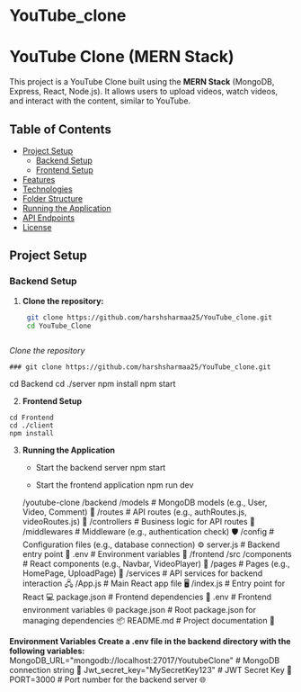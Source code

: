 # YouTube_clone
 
# YouTube Clone (MERN Stack)

This project is a YouTube Clone built using the **MERN Stack** (MongoDB, Express, React, Node.js). It allows users to upload videos, watch videos, and interact with the content, similar to YouTube.

## Table of Contents
- [Project Setup](#project-setup)
  - [Backend Setup](#backend-setup)
  - [Frontend Setup](#frontend-setup)
- [Features](#features)
- [Technologies](#technologies)
- [Folder Structure](#folder-structure)
- [Running the Application](#running-the-application)
- [API Endpoints](#api-endpoints)
- [License](#license)

## Project Setup

### Backend Setup

1. **Clone the repository:**
   ```bash
    git clone https://github.com/harshsharmaa25/YouTube_clone.git
    cd YouTube_Clone



  *Clone the repository*
  
    ### git clone https://github.com/harshsharmaa25/YouTube_clone.git
    
   cd Backend
   cd ./server
   npm install
   npm start

  2. **Frontend Setup**

    cd Frontend
    cd ./client
    npm install
3. **Running the Application**

    - Start the backend server
        npm start

    - Start the frontend application
        npm run dev



    /youtube-clone
  /backend
    /models           # MongoDB models (e.g., User, Video, Comment) 🧳
    /routes           # API routes (e.g., authRoutes.js, videoRoutes.js) 📍
    /controllers      # Business logic for API routes 🧠
    /middlewares      # Middleware (e.g., authentication check) 🛡️
    /config           # Configuration files (e.g., database connection) ⚙️
    server.js         # Backend entry point 🌟
    .env              # Environment variables 🌳
  /frontend
    /src
      /components     # React components (e.g., Navbar, VideoPlayer) 🧩
      /pages          # Pages (e.g., HomePage, UploadPage) 📃
      /services       # API services for backend interaction 🖧
      /App.js         # Main React app file 🖥️
      /index.js       # Entry point for React 💻
    package.json      # Frontend dependencies 📜
    .env              # Frontend environment variables 🌐
  package.json        # Root package.json for managing dependencies 📦
  README.md           # Project documentation 📖

**Environment Variables Create a .env file in the backend directory with the following variables:**
MongoDB_URL="mongodb://localhost:27017/YoutubeClone"  # MongoDB connection string 🌱
Jwt_secret_key="MySecretKey123"                        # JWT Secret Key 🔐
PORT=3000                                              # Port number for the backend server 🌐

